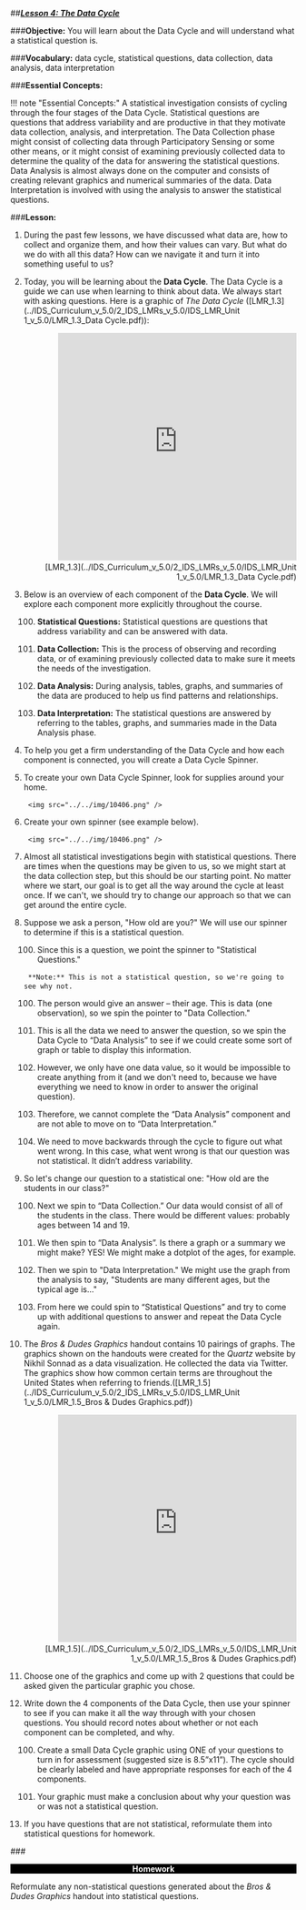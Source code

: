 ##***<u>Lesson 4: The Data Cycle</u>***

###**Objective:**
You will learn about the Data Cycle and will understand what a statistical question is.

###**Vocabulary:**
data cycle, statistical questions, data collection, data analysis, data interpretation

###**Essential Concepts:**

!!! note "Essential Concepts:"
    A statistical investigation consists of cycling through the four stages of the Data
    Cycle. Statistical questions are questions that address variability and are productive in that they motivate
    data collection, analysis, and interpretation. The Data Collection phase might consist of collecting data
    through Participatory Sensing or some other means, or it might consist of examining previously collected
    data to determine the quality of the data for answering the statistical questions. Data Analysis is almost
    always done on the computer and consists of creating relevant graphics and numerical summaries of the
    data. Data Interpretation is involved with using the analysis to answer the statistical questions.

###**Lesson:**
1. During the past few lessons, we have discussed what data are, how to collect and organize them,
and how their values can vary. But what do we do with all this data? How can we navigate it and
turn it into something useful to us?

2. Today, you will be learning about the **Data Cycle**. The Data Cycle is a guide
we can use when learning to think about data. We always start with asking questions. Here is a
graphic of *The Data Cycle* ([LMR_1.3](../IDS_Curriculum_v_5.0/2_IDS_LMRs_v_5.0/IDS_LMR_Unit 1_v_5.0/LMR_1.3_Data Cycle.pdf)):
<div align="right"><iframe src="https://docs.google.com/viewerng/viewer?url=https://curriculum.idsucla.org/IDS_Curriculum_v_5.0_preview/2_IDS_LMRs_v_5.0/IDS_LMR_Unit 1_v_5.0/LMR_1.3_Data Cycle.pdf&embedded=true" style=" width:420px;height:400px;" frameborder="0"></iframe><br>[LMR_1.3](../IDS_Curriculum_v_5.0/2_IDS_LMRs_v_5.0/IDS_LMR_Unit 1_v_5.0/LMR_1.3_Data Cycle.pdf)</div>

3. Below is an overview of each component of the **Data Cycle**. We will explore each component more explicitly throughout the course.

    100. **Statistical Questions:** Statistical questions are questions that address variability and
    can be answered with data.

    100. **Data Collection:** This is the process of observing and recording data, or of examining
    previously collected data to make sure it meets the needs of the investigation.

    100. **Data Analysis:** During analysis, tables, graphs, and summaries of the data are produced
    to help us find patterns and relationships.

    100. **Data Interpretation:** The statistical questions are answered by referring to the tables,
    graphs, and summaries made in the Data Analysis phase.

4. To help you get a firm understanding of the Data Cycle and how each component is
connected, you will create a Data Cycle Spinner.

5. To create your own Data Cycle Spinner, look for supplies around your home.

        <img src="../../img/10406.png" />

6. Create your own spinner (see example below).
    
        <img src="../../img/10406.png" />

7. Almost all statistical investigations begin with statistical questions. There are times when the
questions may be given to us, so we might start at the data collection step, but this should be our
starting point. No matter where we start, our goal is to get all the way around the cycle at least
once. If we can't, we should try to change our approach so that we can get around the entire
cycle.

8. Suppose we ask a person, "How old are you?" We will use our spinner to determine if this is a
statistical question.
    
    100. Since this is a question, we point the spinner to "Statistical Questions."

        **Note:** This is not a statistical question, so we're going to see why not.
    
    100. The person would give an answer – their age. This is data (one observation), so we spin
    the pointer to "Data Collection."
    
    100. This is all the data we need to answer the question, so we spin the Data Cycle to “Data
    Analysis” to see if we could create some sort of graph or table to display this information.
    
    100. However, we only have one data value, so it would be impossible to create anything from
    it (and we don't need to, because we have everything we need to know in order to
    answer the original question).

    100. Therefore, we cannot complete the “Data Analysis” component and are not able to move
    on to “Data Interpretation.”

    100. We need to move backwards through the cycle to figure out what went wrong. In this
    case, what went wrong is that our question was not statistical. It didn’t address variability.

9. So let's change our question to a statistical one: "How old are the students in
our class?"

    100. Next we spin to “Data Collection.” Our data would consist of all of the students in the
    class. There would be different values: probably ages between 14 and 19.

    100. We then spin to “Data Analysis”. Is there a graph or a summary we might make? YES!
    We might make a dotplot of the ages, for example.

    100. Then we spin to "Data Interpretation." We might use the graph from the analysis to say,
    "Students are many different ages, but the typical age is..."

    100. From here we could spin to “Statistical Questions” and try to come up with additional
    questions to answer and repeat the Data Cycle again.

10. The *Bros & Dudes Graphics* handout contains 10 pairings of graphs. The graphics shown on the handouts were created for the *Quartz* website by Nikhil Sonnad as a data visualization. He collected the data via Twitter. The graphics
show how common certain terms are throughout the United States when referring to friends.([LMR_1.5](../IDS_Curriculum_v_5.0/2_IDS_LMRs_v_5.0/IDS_LMR_Unit 1_v_5.0/LMR_1.5_Bros & Dudes Graphics.pdf))
<div align="right"><iframe src="https://docs.google.com/viewerng/viewer?url=https://curriculum.idsucla.org/IDS_Curriculum_v_5.0_preview/2_IDS_LMRs_v_5.0/IDS_LMR_Unit 1_v_5.0/LMR_1.5_Bros %26 Dudes Graphics.pdf&embedded=true" style=" width:420px;height:400px;" frameborder="0"></iframe><br>[LMR_1.5](../IDS_Curriculum_v_5.0/2_IDS_LMRs_v_5.0/IDS_LMR_Unit 1_v_5.0/LMR_1.5_Bros & Dudes Graphics.pdf)</div>

11.  Choose one of the graphics and come up with 2 questions that could be asked given the particular graphic you chose.

12. Write down the 4 components of the Data Cycle, then
use your spinner to see if you can make it all the way through with your chosen questions. You
should record notes about whether or not each component can be completed, and why.

    100. Create a small Data Cycle graphic using ONE of your questions to turn
    in for assessment (suggested size is 8.5”x11”). The cycle should be clearly labeled and
    have appropriate responses for each of the 4 components.

    100. Your graphic must make a conclusion about why your question was or was not a
    statistical question.

13. If you have questions that are not statistical, reformulate them into statistical
questions for homework.

###<p style="background: black; color: white; text-align: center;">**Homework**</p>
Reformulate any non-statistical questions generated about the *Bros & Dudes
Graphics* handout into statistical questions.